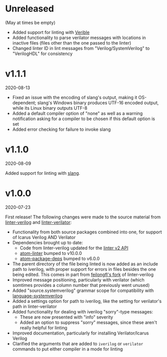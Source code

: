 # Unreleased
(May at times be empty)

- Added support for linting with [Verible](https://google.github.io/verible)
- Added functionality to parse verilator messages with locations in inactive files (files other than the one passed to the linter)
- Changed linter ID in lint messages from "Verilog/SystemVerilog" to "VerilogHDL" for consistency

# v1.1.1
2020-08-13

- Fixed an issue with the encoding of slang's output, making it OS-dependent; slang's Windows binary produces UTF-16 encoded output, while its Linux binary outputs UTF-8
- Added a default compiler option of "none" as well as a warning notification asking for a compiler to be chosen if this default option is set
- Added error checking for failure to invoke slang

# v1.1.0
2020-08-09

Added support for linting with [slang](https://sv-lang.com/).

# v1.0.0
2020-07-23

First release! The following changes were made to the source material from [linter-verilog](https://github.com/manucorporat/linter-verilog) and [linter-verilator](https://github.com/patstew/linter-verilator):

- Functionality from both source packages combined into one, for support of Icarus Verilog AND Verilator
- Dependencies brought up to date:
    - Code from linter-verilog updated for the [linter v2 API](https://github.com/steelbrain/linter/blob/v2.3.0/docs/guides/upgrading-to-standard-linter-v2.md)
    - [atom-linter](https://github.com/steelbrain/atom-linter) bumped to v10.0.0
    - [atom-package-deps](https://github.com/steelbrain/package-deps/blob/master/package.json) bumped to v6.0.0
- The parent directory of the file being linted is now added as an include path to iverilog, with proper support for errors in files besides the one being edited. This comes in part from [feilongfl's fork](https://github.com/feilongfl/linter-verilog) of linter-verilog
- Improved message positioning, particularly with verilator (which somtimes provides a column number that previously went unused)
- Added "source.systemverilog" grammar scope for compatibility with [language-systemverilog](https://atom.io/packages/language-systemverilog)
- Added a settings option for path to iverilog, like the setting for verilator's path in linter-verilator
- Added functionality for dealing with iverilog "sorry"-type messages:
    - These are now presented with "info" severity
    - Added an option to suppress "sorry" messages, since these aren't really helpful for linting
- Improved documentation, particularly for installing Verilator/Icarus Verilog
- Clarified the arguments that are added to ```iverilog``` or ```verilator``` commands to put either compiler in a mode for linting

